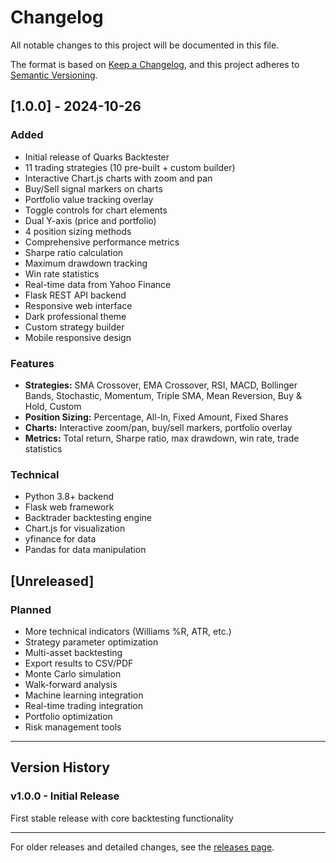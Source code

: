 # Changelog

All notable changes to this project will be documented in this file.

The format is based on [Keep a Changelog](https://keepachangelog.com/en/1.0.0/),
and this project adheres to [Semantic Versioning](https://semver.org/spec/v2.0.0.html).

## [1.0.0] - 2024-10-26

### Added
- Initial release of Quarks Backtester
- 11 trading strategies (10 pre-built + custom builder)
- Interactive Chart.js charts with zoom and pan
- Buy/Sell signal markers on charts
- Portfolio value tracking overlay
- Toggle controls for chart elements
- Dual Y-axis (price and portfolio)
- 4 position sizing methods
- Comprehensive performance metrics
- Sharpe ratio calculation
- Maximum drawdown tracking
- Win rate statistics
- Real-time data from Yahoo Finance
- Flask REST API backend
- Responsive web interface
- Dark professional theme
- Custom strategy builder
- Mobile responsive design

### Features
- **Strategies:** SMA Crossover, EMA Crossover, RSI, MACD, Bollinger Bands, Stochastic, Momentum, Triple SMA, Mean Reversion, Buy & Hold, Custom
- **Position Sizing:** Percentage, All-In, Fixed Amount, Fixed Shares
- **Charts:** Interactive zoom/pan, buy/sell markers, portfolio overlay
- **Metrics:** Total return, Sharpe ratio, max drawdown, win rate, trade statistics

### Technical
- Python 3.8+ backend
- Flask web framework
- Backtrader backtesting engine
- Chart.js for visualization
- yfinance for data
- Pandas for data manipulation

## [Unreleased]

### Planned
- More technical indicators (Williams %R, ATR, etc.)
- Strategy parameter optimization
- Multi-asset backtesting
- Export results to CSV/PDF
- Monte Carlo simulation
- Walk-forward analysis
- Machine learning integration
- Real-time trading integration
- Portfolio optimization
- Risk management tools

---

## Version History

### v1.0.0 - Initial Release
First stable release with core backtesting functionality

---

For older releases and detailed changes, see the [releases page](https://github.com/yourusername/quarks-backtester/releases).
